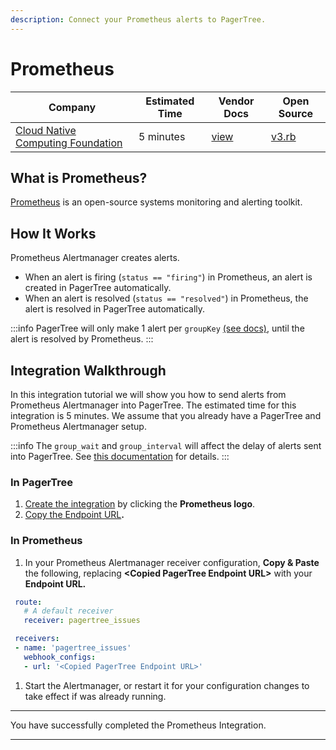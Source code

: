 ```yaml
---
description: Connect your Prometheus alerts to PagerTree.
---
```


# Prometheus

| Company                                                   | Estimated Time | Vendor Docs                                           | Open Source                                                                                                                   |
| --------------------------------------------------------- | -------------- | ----------------------------------------------------- | ----------------------------------------------------------------------------------------------------------------------------- |
| [Cloud Native Computing Foundation](https://www.cncf.io/) | 5 minutes      | [view](https://prometheus.io/docs/alerting/overview/) | [v3.rb](https://github.com/PagerTree/pager\_tree-integrations/blob/main/app/models/pager\_tree/integrations/prometheus/v3.rb) |

## What is Prometheus?

[Prometheus](https://prometheus.io/) is an open-source systems monitoring and alerting toolkit.

## How It Works

Prometheus Alertmanager creates alerts.

* When an alert is firing (`status == "firing"`) in Prometheus, an alert is created in PagerTree automatically.
* When an alert is resolved (`status == "resolved"`) in Prometheus, the alert is resolved in PagerTree automatically.

:::info
PagerTree will only make 1 alert per `groupKey` [(see docs)](https://prometheus.io/docs/alerting/configuration/#webhook\_config), until the alert is resolved by Prometheus.
:::

## Integration Walkthrough

In this integration tutorial we will show you how to send alerts from Prometheus Alertmanager into PagerTree. The estimated time for this integration is 5 minutes. We assume that you already have a PagerTree and Prometheus Alertmanager setup.

:::info
The `group_wait` and `group_interval` will affect the delay of alerts sent into PagerTree. See [this documentation](https://prometheus.io/docs/alerting/configuration/#route) for details.
:::

### In PagerTree

1. [Create the integration](introduction.md#create-an-integration) by clicking the **Prometheus logo**.
2. [Copy the Endpoint URL](introduction.md#copy-the-endpoint-url)**.**

### **In Prometheus**

1. In your Prometheus Alertmanager receiver configuration, **Copy & Paste** the following, replacing **\<Copied PagerTree Endpoint URL>** with your **Endpoint URL.**

```yaml title="prometheus_alertmanager_pagertree.config.yaml" showLineNumbers
 route:
   # A default receiver
   receiver: pagertree_issues

 receivers:
 - name: 'pagertree_issues'
   webhook_configs:
   - url: '<Copied PagerTree Endpoint URL>'
```

1. Start the Alertmanager, or restart it for your configuration changes to take effect if was already running.

***

You have successfully completed the Prometheus Integration.

***
